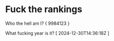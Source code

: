 # Fuck the rankings

Who the hell am I?
{ 9984123 }

What fucking year is it?
[ 2024-12-30T14:36:18Z ]
